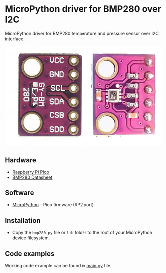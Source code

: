 # MicroPython driver for BMP280 over I2C

MicroPython driver for BMP280 temperature and pressure sensor over I2C interface.

![BMP280](docs/img/bmp280-pinout.webp)

## Hardware

-   [Raspberry Pi Pico](https://www.raspberrypi.com/products/raspberry-pi-pico/)
-   [BMP280 Datasheet](docs/bst-bmp280-ds001.pdf)

## Software

-   [MicroPython](https://micropython.org/download/RPI_PICO/) - Pico firmware (RP2 port)

## Installation

-   Copy the `bmp280.py` file or `lib` folder to the root of your MicroPython device filesystem.

## Code examples

Working code example can be found in [main.py](main.py) file.
